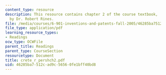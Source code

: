 ```yaml
---
content_type: resource
description: This resource contains chapter 2 of the course textbook, 'Create or Perish',
  by Dr. Robert Rines.
file: /media/courses/6-901-inventions-and-patents-fall-2005/46285ba7512cad9c56560fe1bff40bd8_crete_r_pershch2.pdf
file_type: application/pdf
learning_resource_types:
- Readings
ocw_type: OCWFile
parent_title: Readings
parent_type: CourseSection
resourcetype: Document
title: crete_r_pershch2.pdf
uid: 46285ba7-512c-ad9c-5656-0fe1bff40bd8
---
```

